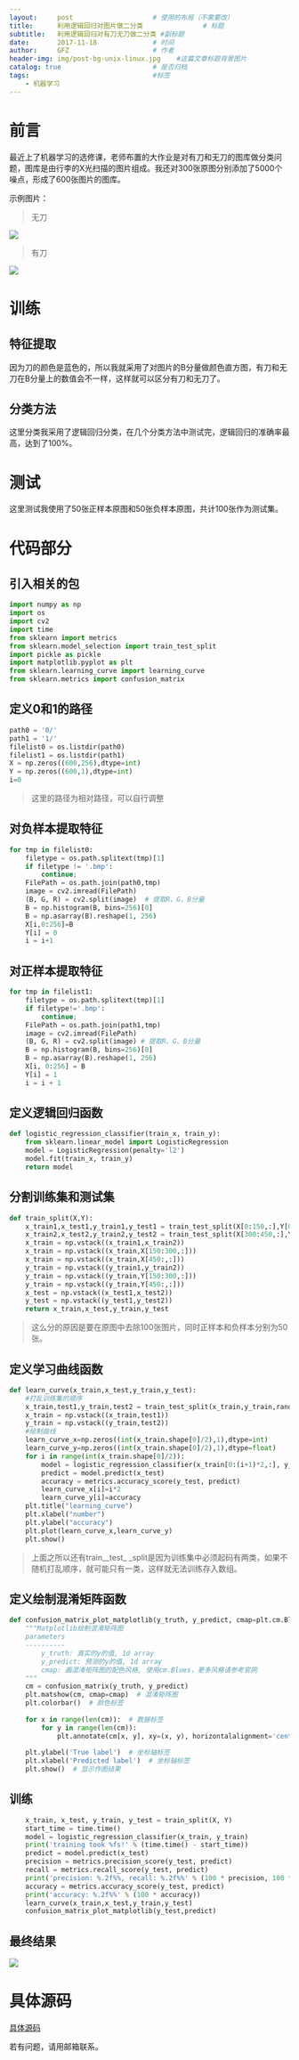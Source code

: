 ```yaml
---
layout:     post                    # 使用的布局（不需要改）
title:      利用逻辑回归对图片做二分类               # 标题 
subtitle:   利用逻辑回归对有刀无刀做二分类 #副标题
date:       2017-11-18              # 时间
author:     GFZ                     # 作者
header-img: img/post-bg-unix-linux.jpg    #这篇文章标题背景图片
catalog: true                       # 是否归档
tags:                               #标签
    - 机器学习
---
```

# 前言
最近上了机器学习的选修课，老师布置的大作业是对有刀和无刀的图库做分类问题，图库是由行李的X光扫描的图片组成。我还对300张原图分别添加了5000个噪点，形成了600张图片的图库。

示例图片：
> 无刀

![](https://ws4.sinaimg.cn/large/006tKfTcgy1fllzxkfd5kj30ks0hs75w.jpg)

> 有刀
 
![](https://ws1.sinaimg.cn/large/006tKfTcgy1flm00jde3uj30lg0hsdis.jpg)

# 训练

## 特征提取
因为刀的颜色是蓝色的，所以我就采用了对图片的B分量做颜色直方图，有刀和无刀在B分量上的数值会不一样，这样就可以区分有刀和无刀了。
## 分类方法
这里分类我采用了逻辑回归分类，在几个分类方法中测试完，逻辑回归的准确率最高，达到了100%。

# 测试
这里测试我使用了50张正样本原图和50张负样本原图，共计100张作为测试集。

# 代码部分
## 引入相关的包
```Python
import numpy as np
import os
import cv2
import time
from sklearn import metrics
from sklearn.model_selection import train_test_split
import pickle as pickle
import matplotlib.pyplot as plt
from sklearn.learning_curve import learning_curve
from sklearn.metrics import confusion_matrix
```
## 定义0和1的路径
```Python
path0 = '0/'
path1 = '1/'
filelist0 = os.listdir(path0)
filelist1 = os.listdir(path1)
X = np.zeros((600,256),dtype=int)
Y = np.zeros((600,1),dtype=int)
i=0
```
> 这里的路径为相对路径，可以自行调整
## 对负样本提取特征
```Python
for tmp in filelist0:
    filetype = os.path.splitext(tmp)[1]
    if filetype != '.bmp':
        continue;
    FilePath = os.path.join(path0,tmp)
    image = cv2.imread(FilePath)
    (B, G, R) = cv2.split(image)  # 提取R、G、B分量
    B = np.histogram(B, bins=256)[0]
    B = np.asarray(B).reshape(1, 256)
    X[i,0:256]=B
    Y[i] = 0
    i = i+1
```
## 对正样本提取特征
```Python
for tmp in filelist1:
    filetype = os.path.splitext(tmp)[1]
    if filetype!='.bmp':
        continue;
    FilePath = os.path.join(path1,tmp)
    image = cv2.imread(FilePath)
    (B, G, R) = cv2.split(image) # 提取R、G、B分量
    B = np.histogram(B, bins=256)[0]
    B = np.asarray(B).reshape(1, 256)
    X[i, 0:256] = B
    Y[i] = 1
    i = i + 1
```
## 定义逻辑回归函数
```Python
def logistic_regression_classifier(train_x, train_y):
    from sklearn.linear_model import LogisticRegression
    model = LogisticRegression(penalty='l2')
    model.fit(train_x, train_y)
    return model
```
## 分割训练集和测试集
```Python
def train_split(X,Y):
    x_train1,x_test1,y_train1,y_test1 = train_test_split(X[0:150,:],Y[0:150,:],random_state=1,train_size=0.669)
    x_train2,x_test2,y_train2,y_test2 = train_test_split(X[300:450,:],Y[300:450,:],random_state=1,train_size=0.669)
    x_train = np.vstack((x_train1,x_train2))
    x_train = np.vstack((x_train,X[150:300,:]))
    x_train = np.vstack((x_train,X[450:,:]))
    y_train = np.vstack((y_train1,y_train2))
    y_train = np.vstack((y_train,Y[150:300,:]))
    y_train = np.vstack((y_train,Y[450:,:]))
    x_test = np.vstack((x_test1,x_test2))
    y_test = np.vstack((y_test1,y_test2))
    return x_train,x_test,y_train,y_test
```
> 这么分的原因是要在原图中去除100张图片，同时正样本和负样本分别为50张。

## 定义学习曲线函数
```Python
def learn_curve(x_train,x_test,y_train,y_test):
	#打乱训练集的顺序
    x_train,test1,y_train,test2 = train_test_split(x_train,y_train,random_state=1,train_size=0.5)
    x_train = np.vstack((x_train,test1))
    y_train = np.vstack((y_train,test2))
    #绘制曲线
    learn_curve_x=np.zeros((int(x_train.shape[0]/2),1),dtype=int)
    learn_curve_y=np.zeros((int(x_train.shape[0]/2),1),dtype=float)
    for i in range(int(x_train.shape[0]/2)):
        model = logistic_regression_classifier(x_train[0:(i+1)*2,:], y_train[0:(i+1)*2,:])
        predict = model.predict(x_test)
        accuracy = metrics.accuracy_score(y_test, predict)
        learn_curve_x[i]=i*2
        learn_curve_y[i]=accuracy
    plt.title("learning_curve")
    plt.xlabel("number")
    plt.ylabel("accuracy")
    plt.plot(learn_curve_x,learn_curve_y)
    plt.show()
```
> 上面之所以还有train__test_ _split是因为训练集中必须起码有两类，如果不随机打乱顺序，就可能只有一类，这样就无法训练存入数组。

## 定义绘制混淆矩阵函数
```Python
def confusion_matrix_plot_matplotlib(y_truth, y_predict, cmap=plt.cm.Blues):
    """Matplotlib绘制混淆矩阵图
    parameters
    ----------
        y_truth: 真实的y的值, 1d array
        y_predict: 预测的y的值, 1d array
        cmap: 画混淆矩阵图的配色风格, 使用cm.Blues，更多风格请参考官网
    """
    cm = confusion_matrix(y_truth, y_predict)
    plt.matshow(cm, cmap=cmap)  # 混淆矩阵图
    plt.colorbar()  # 颜色标签
 
    for x in range(len(cm)):  # 数据标签
        for y in range(len(cm)):
            plt.annotate(cm[x, y], xy=(x, y), horizontalalignment='center', verticalalignment='center')
 
    plt.ylabel('True label')  # 坐标轴标签
    plt.xlabel('Predicted label')  # 坐标轴标签
    plt.show()  # 显示作图结果
```
## 训练
```Python
	x_train, x_test, y_train, y_test = train_split(X, Y)
	start_time = time.time()
	model = logistic_regression_classifier(x_train, y_train)
	print('training took %fs!' % (time.time() - start_time))
	predict = model.predict(x_test)
	precision = metrics.precision_score(y_test, predict)
	recall = metrics.recall_score(y_test, predict)
	print('precision: %.2f%%, recall: %.2f%%' % (100 * precision, 100 * recall))
	accuracy = metrics.accuracy_score(y_test, predict)
	print('accuracy: %.2f%%' % (100 * accuracy))
	learn_curve(x_train,x_test,y_train,y_test)
	confusion_matrix_plot_matplotlib(y_test,predict)
```
## 最终结果
![](https://ws4.sinaimg.cn/large/006tKfTcgy1flm0le80ufj30ma0xg0vv.jpg)

#  具体源码
[具体源码](http://pan.baidu.com/s/1c1Brdlu)

若有问题，请用邮箱联系。

